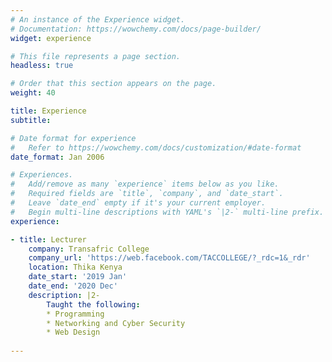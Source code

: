 ```yaml
---
# An instance of the Experience widget.
# Documentation: https://wowchemy.com/docs/page-builder/
widget: experience

# This file represents a page section.
headless: true

# Order that this section appears on the page.
weight: 40

title: Experience
subtitle:

# Date format for experience
#   Refer to https://wowchemy.com/docs/customization/#date-format
date_format: Jan 2006

# Experiences.
#   Add/remove as many `experience` items below as you like.
#   Required fields are `title`, `company`, and `date_start`.
#   Leave `date_end` empty if it's your current employer.
#   Begin multi-line descriptions with YAML's `|2-` multi-line prefix.
experience:

- title: Lecturer
    company: Transafric College
    company_url: 'https://web.facebook.com/TACCOLLEGE/?_rdc=1&_rdr'
    location: Thika Kenya
    date_start: '2019 Jan'
    date_end: '2020 Dec'
    description: |2-
        Taught the following:
        * Programming
        * Networking and Cyber Security
        * Web Design
  
---
```

